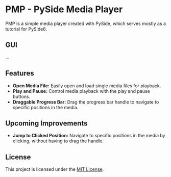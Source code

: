 # PMP - PySide Media Player

PMP is a simple media player created with PySide, which serves mostly as a tutorial for PySide6.

## GUI

...

## Features

- **Open Media File:** Easily open and load single media files for playback.
- **Play and Pause:** Control media playback with the play and pause buttons.
- **Draggable Progress Bar:** Drag the progress bar handle to navigate to specific positions in the media.

## Upcoming Improvements

- **Jump to Clicked Position:** Navigate to specific positions in the media by clicking, without having to drag the handle.

## License

This project is licensed under the [MIT License](LICENSE.md).

